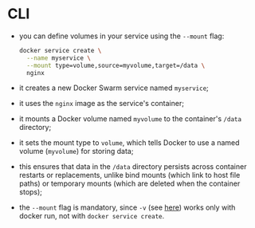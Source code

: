 # CLI

- you can define volumes in your service using the `--mount` flag:

    ```bash
    docker service create \
      --name myservice \
      --mount type=volume,source=myvolume,target=/data \
      nginx
    ```

- it creates a new Docker Swarm service named `myservice`;
- it uses the `nginx` image as the service's container;
 

- it mounts a Docker volume named `myvolume` to the container's `/data` directory;
- it sets the mount type to `volume`, which tells Docker to use a named volume (`myvolume`) for storing data; 
- this ensures that data in the `/data` directory persists across container restarts or replacements, unlike bind mounts (which link to host file paths) or temporary mounts (which are deleted when the container stops);


- the `--mount` flag is mandatory, since `-v` (see [here]()) works only with docker run, not with `docker service create`. <!-- todo: link to -v common command is volumes chapter -->
